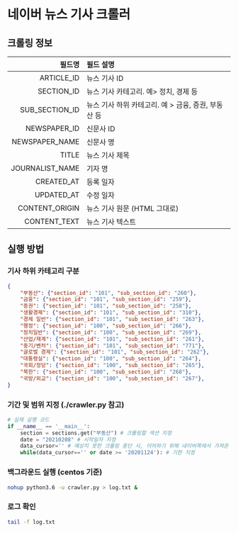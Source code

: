 # 네이버 뉴스 기사 크롤러

## 크롤링 정보 
    
| 필드명 | 필드 설명 |
|---------:|:---------|
| ARTICLE_ID | 뉴스 기사 ID |
| SECTION_ID | 뉴스 기사 카테고리. 예> 정치, 경제 등 |
| SUB_SECTION_ID | 뉴스 기사 하위 카테고리. 예 > 금융, 증권, 부동산 등 |
| NEWSPAPER_ID | 신문사 ID |
| NEWSPAPER_NAME | 신문사 명 |
| TITLE | 뉴스 기사 제목 |
| JOURNALIST_NAME | 기자 명 |
| CREATED_AT | 등록 일자 |
| UPDATED_AT | 수정 일자 |
| CONTENT_ORIGIN | 뉴스 기사 원문 (HTML 그대로) |
| CONTENT_TEXT | 뉴스 기사 텍스트 |
    

## 실행 방법

### 기사 하위 카테고리 구분
```json
{
    "부동산": {"section_id": "101", "sub_section_id": "260"},
    "금융": {"section_id": "101", "sub_section_id": "259"},
    "증권": {"section_id": "101", "sub_section_id": "258"},
    "생활경제": {"section_id": "101", "sub_section_id": "310"},
    "경제 일반": {"section_id": "101", "sub_section_id": "263"},
    "행정": {"section_id": "100", "sub_section_id": "266"},
    "정치일반": {"section_id": "100", "sub_section_id": "269"},
    "산업/재계": {"section_id": "101", "sub_section_id": "261"},
    "중기/벤처": {"section_id": "101", "sub_section_id": "771"},
    "글로벌 경제": {"section_id": "101", "sub_section_id": "262"},
    "대통령실": {"section_id": "100", "sub_section_id": "264"},
    "국회/정당": {"section_id": "100", "sub_section_id": "265"},
    "북한": {"section_id": "100", "sub_section_id": "268"},
    "국방/외교": {"section_id": "100", "sub_section_id": "267"},
}
```

### 기간 및 범위 지정 (./crawler.py 참고)
```python
# 실제 실행 코드
if __name__ == '__main__':
    section = sections.get("부동산") # 크롤링할 섹션 지정
    date = "20210208" # 시작일자 지정
    data_cursor='' # 예상치 못한 크롤링 중단 시, 이어하기 위해 네이버쪽에서 가져온 next 구분값
    while(data_cursor=='' or date >= '20201124'): # 기한 지정
```

### 백그라운드 실행 (centos 기준)
```bash
nohup python3.6 -u crawler.py > log.txt & 
```
### 로그 확인
```bash
tail -f log.txt
```